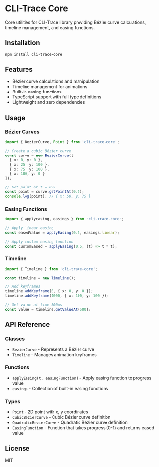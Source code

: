 # CLI-Trace Core

Core utilities for CLI-Trace library providing Bézier curve calculations, timeline management, and easing functions.

## Installation

```bash
npm install cli-trace-core
```

## Features

- Bézier curve calculations and manipulation
- Timeline management for animations
- Built-in easing functions
- TypeScript support with full type definitions
- Lightweight and zero dependencies

## Usage

### Bézier Curves

```typescript
import { BezierCurve, Point } from 'cli-trace-core';

// Create a cubic Bézier curve
const curve = new BezierCurve([
  { x: 0, y: 0 },
  { x: 25, y: 100 },
  { x: 75, y: 100 },
  { x: 100, y: 0 }
]);

// Get point at t = 0.5
const point = curve.getPointAt(0.5);
console.log(point); // { x: 50, y: 75 }
```

### Easing Functions

```typescript
import { applyEasing, easings } from 'cli-trace-core';

// Apply linear easing
const easedValue = applyEasing(0.5, easings.linear);

// Apply custom easing function
const customEased = applyEasing(0.5, (t) => t * t);
```

### Timeline

```typescript
import { Timeline } from 'cli-trace-core';

const timeline = new Timeline();

// Add keyframes
timeline.addKeyframe(0, { x: 0, y: 0 });
timeline.addKeyframe(1000, { x: 100, y: 100 });

// Get value at time 500ms
const value = timeline.getValueAt(500);
```

## API Reference

### Classes

- `BezierCurve` - Represents a Bézier curve
- `Timeline` - Manages animation keyframes

### Functions

- `applyEasing(t, easingFunction)` - Apply easing function to progress value
- `easings` - Collection of built-in easing functions

### Types

- `Point` - 2D point with x, y coordinates
- `CubicBezierCurve` - Cubic Bézier curve definition
- `QuadraticBezierCurve` - Quadratic Bézier curve definition
- `EasingFunction` - Function that takes progress (0-1) and returns eased value

## License

MIT

